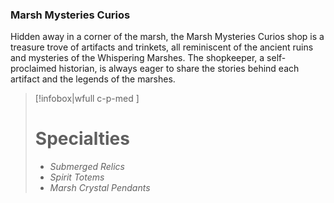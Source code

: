 ### Marsh Mysteries Curios

Hidden away in a corner of the marsh, the Marsh Mysteries Curios shop is a treasure trove of artifacts and trinkets, all reminiscent of the ancient ruins and mysteries of the Whispering Marshes. The shopkeeper, a self-proclaimed historian, is always eager to share the stories behind each artifact and the legends of the marshes.

> [!infobox|wfull  c-p-med ]
>   # Specialties
>   - *Submerged Relics*
>   - *Spirit Totems*
>   - *Marsh Crystal Pendants*

